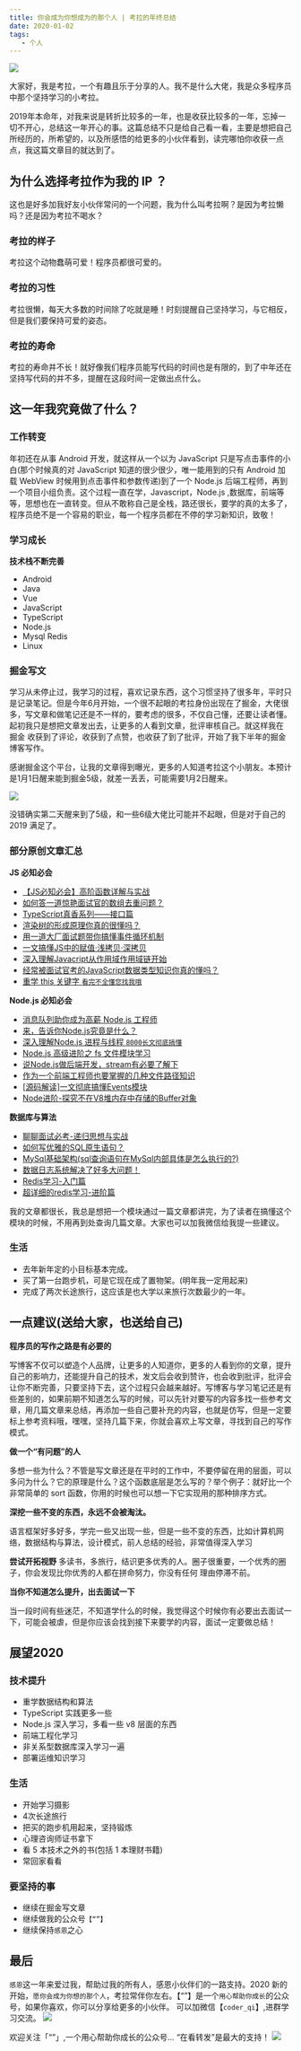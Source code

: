 ```yaml
---
title: 你会成为你想成为的那个人 | 考拉的年终总结
date: 2020-01-02
tags:
   - 个人
---
```


![](http://img.xiaogangzai.cn/2019_end_year.jpg)

​大家好，我是考拉，一个有趣且乐于分享的人。我不是什么大佬，我是众多程序员中那个坚持学习的小考拉。

2019年本命年，对我来说是转折比较多的一年，也是收获比较多的一年，忘掉一切不开心，总结这一年开心的事。这篇总结不只是给自己看一看，主要是想把自己所经历的，所希望的，以及所感悟的给更多的小伙伴看到，读完哪怕你收获一点点，我这篇文章目的就达到了。

## 为什么选择考拉作为我的 IP ？
这也是好多加我好友小伙伴常问的一个问题，我为什么叫考拉啊？是因为考拉懒吗？还是因为考拉不喝水？

### 考拉的样子
考拉这个动物蠢萌可爱！程序员都很可爱的。

### 考拉的习性
考拉很懒，每天大多数的时间除了吃就是睡！时刻提醒自己坚持学习，与它相反，但是我们要保持可爱的姿态。

### 考拉的寿命
考拉的寿命并不长！就好像我们程序员能写代码的时间也是有限的，到了中年还在坚持写代码的并不多，提醒在这段时间一定做出点什么。

## 这一年我究竟做了什么？
### 工作转变
年初还在从事 Android 开发，就这样从一个以为 JavaScript 只是写点击事件的小白(那个时候真的对 JavaScript 知道的很少很少，唯一能用到的只有 Android 加载 WebView 时候用到点击事件和参数传递)到了一个 Node.js 后端工程师，再到一个项目小组负责。这个过程一直在学，Javascript，Node.js ,数据库，前端等等，思想也在一直转变。但从不敢称自己是全栈，路还很长，要学的真的太多了，程序员绝不是一个容易的职业，每一个程序员都在不停的学习新知识，致敬！

### 学习成长
**技术栈不断完善**
- Android
- Java
- Vue
- JavaScript
- TypeScript
- Node.js
- Mysql Redis
- Linux
  
### 掘金写文
学习从未停止过，我学习的过程，喜欢记录东西，这个习惯坚持了很多年，平时只是记录笔记。但是今年6月开始，一个很不起眼的考拉身份出现在了掘金，大佬很多，写文章和做笔记还是不一样的，要考虑的很多，不仅自己懂，还要让读者懂。起初我只是想把文章发出去，让更多的人看到文章，批评审核自己。就这样我在 掘金 收获到了评论，收获到了点赞，也收获了到了批评，开始了我下半年的掘金博客写作。

感谢掘金这个平台，让我的文章得到曝光，更多的人知道考拉这个小朋友。本预计是1月1日醒来能到掘金5级，就差一丢丢，可能需要1月2日醒来。

![](http://img.xiaogangzai.cn/2019_end_year01.jpg)

没错确实第二天醒来到了5级，和一些6级大佬比可能并不起眼，但是对于自己的 2019 满足了。



### 部分原创文章汇总
**JS 必知必会**
- [【JS必知必会】高阶函数详解与实战](/webframe/javascript/higherFunc.md)
- [如何答一道惊艳面试官的数组去重问题？](/webframe/javascript/unique.md)
- [TypeScript真香系列——接口篇](/webframe/typescript/interface.md)
- [渲染树的形成原理你真的很懂吗？](/webframe/css/render.md)
- [用一道大厂面试题带你搞懂事件循环机制](/webframe/javascript/event_loop.md)
- [一文搞懂JS中的赋值·浅拷贝·深拷贝](/webframe/javascript/copy.md)
- [深入理解Javacript从作用域作用域链开始](/webframe/javascript/scoped.md)
- [经常被面试官考的JavaScript数据类型知识你真的懂吗？](/webframe/javascript/datatype.md)
- [重学 this 关键字 `看完不全懂您找我哦`](/webframe/javascript/this.md)


**Node.js 必知必会**
- [消息队列助你成为高薪 Node.js 工程师](/node/queue.md)
- [来，告诉你Node.js究竟是什么？](/node/what.md)
- [深入理解Node.js 进程与线程 `8000长文彻底搞懂`](/node/processAndThread)
- [Node.js 高级进阶之 fs 文件模块学习](/node/module_fs.md)
- [说Node.js做后端开发，stream有必要了解下](/node/stream.md)
- [作为一个前端工程师也要掌握的几种文件路径知识](/node/path.md)
- [[源码解读]一文彻底搞懂Events模块](/node/events.md)
- [Node进阶-探究不在V8堆内存中存储的Buffer对象](/node/buffer.md)





**数据库与算法**
- [聊聊面试必考-递归思想与实战](/webframe/javascript/recircleFun.md)
- [如何写优雅的SQL原生语句？](/database/mysql/sql.md)
- [MySql基础架构(sql查询语句在MySql内部具体是怎么执行的?)](/database/mysql/baseFrame.md)
- [数据日志系统解决了好多大问题！](/database/mysql/logSystem.md)
- [Redis学习-入门篇](/database/detail-redis1.md)
- [超详细的redis学习-进阶篇](/database/detail-redis2.md)


我的文章都很长，我总是想把一个模块通过一篇文章都讲完，为了读者在搞懂这个模块的时候，不用再到处查询几篇文章。大家也可以加我微信给我提一些建议。

### 生活
- 去年新年定的小目标基本完成。
- 买了第一台跑步机，可是它现在成了置物架。(明年我一定用起来)
- 完成了两次长途旅行，这应该是也大学以来旅行次数最少的一年。

## 一点建议(送给大家，也送给自己)
**程序员的写作之路是有必要的**

写博客不仅可以塑造个人品牌，让更多的人知道你，更多的人看到你的文章，提升自己的影响力，还能提升自己的技术，发文后会收到赞许，也会收到批评，批评会让你不断完善，只要坚持下去，这个过程只会越来越好。写博客与学习笔记还是有些差别的，如果前期不知道怎么写的时候，可以先针对要写的内容多找一些参考文章，用几篇文章来总结，再添加一些自己要补充的内容，也就是仿写，但是一定要标上参考资料哦，嘿嘿，坚持几篇下来，你就会喜欢上写文章，寻找到自己的写作模式。

**做一个“有问题”的人**

多想一些为什么？不管是写文章还是在平时的工作中，不要停留在用的层面，可以多问为什么？它的原理是什么？这个函数底层是怎么写的？举个例子：就好比一个非常简单的 sort 函数，你用的时候也可以想一下它实现用的那种排序方式。


**深挖一些不变的东西，永远不会被淘汰。**

语言框架好多好多，学完一些又出现一些，但是一些不变的东西，比如计算机网络，数据结构与算法，设计模式，前人总结的经验，非常值得深入学习

**尝试开拓视野**
多读书，多旅行，结识更多优秀的人。圈子很重要，一个优秀的圈子，你会发现比你优秀的人都在拼命努力，你没有任何
理由停滞不前。

**当你不知道怎么提升，出去面试一下**

当一段时间有些迷茫，不知道学什么的时候，我觉得这个时候你有必要出去面试一下，可能会被虐，但是你应该会找到接下来要学的内容，面试一定要做总结！

## 展望2020
### 技术提升
- 重学数据结构和算法
- TypeScript 实践更多一些
- Node.js 深入学习，多看一些 v8 层面的东西
- 前端工程化学习
- 非关系型数据库深入学习一遍
- 部署运维知识学习
### 生活
- 开始学习摄影
- 4次长途旅行
- 把买的跑步机用起来，坚持锻炼
- 心理咨询师证书拿下
- 看 5 本技术之外的书(包括 1 本理财书籍)
- 常回家看看

### 要坚持的事
- 继续在掘金写文章
- 继续做我的公众号`【“”】`
- 继续保持`感恩`之心

## 最后
`感恩`这一年来爱过我，帮助过我的所有人，感恩小伙伴们的一路支持。2020 新的开始，`愿你会成为你想的那个人`，考拉常伴你左右。【“”】是一个`用心帮助你成长`的公众号，如果你喜欢，你可以分享给更多的小伙伴。
可以加微信【`coder_qi`】,进群学习交流。
![](/wechat.jpg)


 欢迎关注「“”」,一个用心帮助你成长的公众号...
  “在看转发”是最大的支持！
  ![](http://img.xiaogangzai.cn/leading.png)

